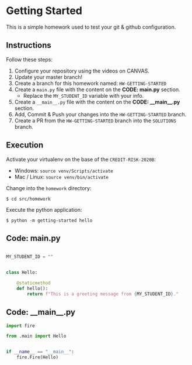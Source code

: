 # Getting Started

This is a simple homework used to test your git & github configuration.

## Instructions

Follow these steps:

1. Configure your repository using the videos on CANVAS.
2. Update your master branch!
3. Create a branch for this homework named: `HW-GETTING-STARTED`
4. Create a `main.py` file with the content on the **CODE: main.py** section.
    * Replace the `MY_STUDENT_ID` variable with your info.
4. Create a `__main__.py` file with the content on the **CODE: __main\__.py** section.
5. Add, Commit & Push your changes into the `HW-GETTING-STARTED` branch.
6. Create a PR from the `HW-GETTING-STARTED` branch into the `SOLUTIONS` branch.

## Execution

Activate your virtualenv on the base of the `CREDIT-RISK-2020B`:
* Windows: `source venv/Scripts/activate`
* Mac / Linux: `source venv/bin/activate`

Change into the `homework` directory:

```commandline
$ cd src/homework
```

Execute the python application:

```commandline
$ python -m getting-started hello
```

## Code: main.py

```python

MY_STUDENT_ID = ""


class Hello:

    @staticmethod
    def hello():
        return f"This is a greeting message from {MY_STUDENT_ID}."

```

## Code: __main\__.py

```python
import fire

from .main import Hello


if __name__ == "__main__":
    fire.Fire(Hello)

```

